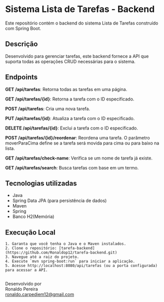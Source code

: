 # Sistema Lista de Tarefas - Backend

Este repositório contém o backend do sistema Lista de Tarefas construído com Spring Boot.

## Descrição

Desenvolvido para gerenciar tarefas, este backend fornece a API que suporta todas as operações CRUD necessárias para o sistema.


## Endpoints

**GET /api/tarefas**: Retorna todas as tarefas em uma página.

**GET /api/tarefas/{id}**: Retorna a tarefa com o ID especificado.

**POST /api/tarefas**: Cria uma nova tarefa.

**PUT /api/tarefas/{id}**: Atualiza a tarefa com o ID especificado.

**DELETE /api/tarefas/{id}**: Exclui a tarefa com o ID especificado.

**POST /api/tarefas/{id}/reordenar**: Reordena uma tarefa. O parâmetro moverParaCima define se a tarefa será movida para cima ou para baixo na lista.

**GET /api/tarefas/check-name**: Verifica se um nome de tarefa já existe.

**GET /api/tarefas/search**: Busca tarefas com base em um termo.

## Tecnologias utilizadas

- Java
- Spring Data JPA (para persistência de dados)
- Maven
- Spring
- Banco H2(Memória)

## Execução Local
```
1. Garanta que você tenha o Java e o Maven instalados.
2. Clone o repositório: [tarefa-backend](https://github.com/Ronaldop12/tarefa-backend.git)
3. Navegue até a raiz do projeto.
4. Execute `mvn spring-boot:run` para iniciar a aplicação.
5. Acesse http://localhost:8080/api/tarefas (ou a porta configurada) para acessar a API.


```

Desenvolvido  por<br>
Ronaldo Pereira<br>
ronaldo.carpediem12@gmail.com<br>

